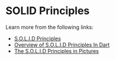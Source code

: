 # SOLID Principles

Learn more from the following links:

- [S.O.L.I.D Principles](https://www.youtube.com/watch?v=fvNTJang7l4)
- [Overview of S.O.L.I.D Principles In Dart](https://medium.flutterdevs.com/s-o-l-i-d-principles-in-dart-e6c0c8d1f8f1)
- [The S.O.L.I.D Principles in Pictures](https://medium.com/backticks-tildes/the-s-o-l-i-d-principles-in-pictures-b34ce2f1e898)